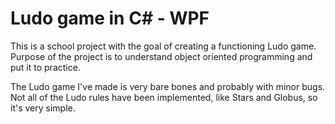 # Ludo game in C# - WPF

This is a school project with the goal of creating a functioning Ludo game.
Purpose of the project is to understand object oriented programming and put it to practice.

The Ludo game I've made is very bare bones and probably with minor bugs. 
Not all of the Ludo rules have been implemented, like Stars and Globus, so it's very simple.

